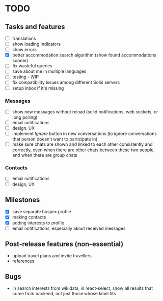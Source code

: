 # TODO

## Tasks and features

- [ ] translations
- [ ] show loading indicators
- [ ] show errors
- [x] better accommodation search algorithm (show found accommodations sooner)
- [ ] fix wasteful queries
- [ ] save about me in multiple languages
- [ ] testing - WIP
- [ ] fix compatibility issues among different Solid servers
- [ ] setup inbox if it's missing

### Messages

- [ ] show new messages without reload (solid notifications, web sockets, or long polling)
- [ ] email notifications
- [ ] design, UX
- [ ] implement _Ignore_ button in new conversations (to ignore conversations that person doesn't want to participate in)
- [ ] make sure chats are shown and linked to each other consistently and correctly, even when there are other chats between these two people, and when there are group chats

### Contacts

- [ ] email notifications
- [ ] design, UX

## Milestones

- [x] save separate hospex profile
- [x] making contacts
- [x] adding interests to profile
- [ ] email notifications, especially about received messages

## Post-release features (non-essential)

- upload travel plans and invite travellers
- references

## Bugs

- in search interests from wikidata, in react-select, show all results that come from backend, not just those whose label fits
